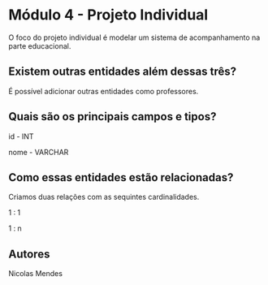 
# Módulo 4 - Projeto Individual

O foco do projeto individual é modelar um sistema de acompanhamento na parte educacional.

## Existem outras entidades além dessas três?

É possível adicionar outras entidades como professores.

## Quais são os principais campos e tipos?

id - INT

nome - VARCHAR

## Como essas entidades estão relacionadas?

Criamos duas relações com as sequintes cardinalidades.

1 : 1

1 : n

## Autores

Nicolas Mendes